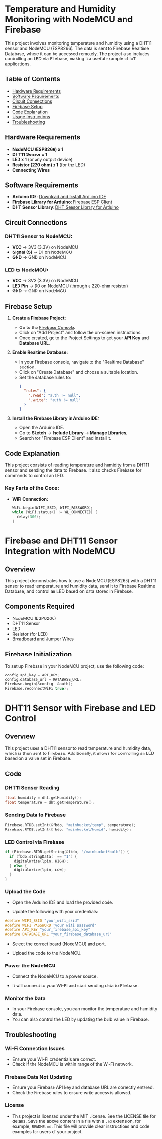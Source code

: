# Temperature and Humidity Monitoring with NodeMCU and Firebase

This project involves monitoring temperature and humidity using a DHT11 sensor and NodeMCU (ESP8266). The data is sent to Firebase Realtime Database, where it can be accessed remotely. The project also includes controlling an LED via Firebase, making it a useful example of IoT applications.

## Table of Contents
- [Hardware Requirements](#hardware-requirements)
- [Software Requirements](#software-requirements)
- [Circuit Connections](#circuit-connections)
- [Firebase Setup](#firebase-setup)
- [Code Explanation](#code-explanation)
- [Usage Instructions](#usage-instructions)
- [Troubleshooting](#troubleshooting)

## Hardware Requirements
- **NodeMCU (ESP8266) x 1**
- **DHT11 Sensor x 1**
- **LED x 1** (or any output device)
- **Resistor (220 ohm) x 1** (for the LED)
- **Connecting Wires**

## Software Requirements
- **Arduino IDE**: [Download and Install Arduino IDE](https://www.arduino.cc/en/software)
- **Firebase Library for Arduino**: [Firebase ESP Client](https://github.com/mobizt/Firebase-ESP-Client)
- **DHT Sensor Library**: [DHT Sensor Library for Arduino](https://github.com/adafruit/DHT-sensor-library)

## Circuit Connections

### DHT11 Sensor to NodeMCU:
- **VCC** → 3V3 (3.3V) on NodeMCU
- **Signal (S)** → D1 on NodeMCU
- **GND** → GND on NodeMCU

### LED to NodeMCU:
- **VCC** → 3V3 (3.3V) on NodeMCU
- **LED Pin** → D0 on NodeMCU (through a 220-ohm resistor)
- **GND** → GND on NodeMCU

## Firebase Setup

1. **Create a Firebase Project:**
   - Go to the [Firebase Console](https://console.firebase.google.com/).
   - Click on "Add Project" and follow the on-screen instructions.
   - Once created, go to the Project Settings to get your **API Key** and **Database URL**.

2. **Enable Realtime Database:**
   - In your Firebase console, navigate to the "Realtime Database" section.
   - Click on "Create Database" and choose a suitable location.
   - Set the database rules to:
     ```json
     {
       "rules": {
         ".read": "auth != null",
         ".write": "auth != null"
       }
     }
     ```

3. **Install the Firebase Library in Arduino IDE:**
   - Open the Arduino IDE.
   - Go to **Sketch** → **Include Library** → **Manage Libraries**.
   - Search for "Firebase ESP Client" and install it.

## Code Explanation

This project consists of reading temperature and humidity from a DHT11 sensor and sending the data to Firebase. It also checks Firebase for commands to control an LED.

### Key Parts of the Code:

- **WiFi Connection:**
  ```cpp
  WiFi.begin(WIFI_SSID, WIFI_PASSWORD);
  while (WiFi.status() != WL_CONNECTED) {
    delay(300);
  }

# Firebase and DHT11 Sensor Integration with NodeMCU

## Overview

This project demonstrates how to use a NodeMCU (ESP8266) with a DHT11 sensor to read temperature and humidity data, send it to Firebase Realtime Database, and control an LED based on data stored in Firebase.

## Components Required

- NodeMCU (ESP8266)
- DHT11 Sensor
- LED
- Resistor (for LED)
- Breadboard and Jumper Wires

## Firebase Initialization

To set up Firebase in your NodeMCU project, use the following code:

```cpp
config.api_key = API_KEY;
config.database_url = DATABASE_URL;
Firebase.begin(&config, &auth);
Firebase.reconnectWiFi(true);
```

# DHT11 Sensor with Firebase and LED Control

## Overview

This project uses a DHT11 sensor to read temperature and humidity data, which is then sent to Firebase. Additionally, it allows for controlling an LED based on a value set in Firebase.

## Code

### DHT11 Sensor Reading

```cpp
float humidity = dht.getHumidity();
float temperature = dht.getTemperature();
```

### Sending Data to Firebase
```cpp
Firebase.RTDB.setInt(&fbdo, "mainbucket/temp", temperature);
Firebase.RTDB.setInt(&fbdo, "mainbucket/humid", humidity);
```

### LED Control via Firebase
```cpp
if (Firebase.RTDB.getString(&fbdo, "/mainbucket/bulb")) {
  if (fbdo.stringData() == "1") {
    digitalWrite(lpin, HIGH);
  } else {
    digitalWrite(lpin, LOW);
  }
}
```

### Upload the Code
- Open the Arduino IDE and load the provided code.

- Update the following with your credentials:

```cpp
#define WIFI_SSID "your_wifi_ssid"
#define WIFI_PASSWORD "your_wifi_password"
#define API_KEY "your_firebase_api_key"
#define DATABASE_URL "your_firebase_database_url"
```
- Select the correct board (NodeMCU) and port.

- Upload the code to the NodeMCU.

### Power the NodeMCU
- Connect the NodeMCU to a power source.

- It will connect to your Wi-Fi and start sending data to Firebase.

### Monitor the Data
- In your Firebase console, you can monitor the temperature and humidity data.
- You can also control the LED by updating the bulb value in Firebase.

## Troubleshooting
### Wi-Fi Connection Issues
- Ensure your Wi-Fi credentials are correct.
- Check if the NodeMCU is within range of the Wi-Fi network.
### Firebase Data Not Updating
- Ensure your Firebase API key and database URL are correctly entered.
- Check the Firebase rules to ensure write access is allowed.
### License
- This project is licensed under the MIT License. See the LICENSE file for details.
Save the above content in a file with a `.md` extension, for example, `README.md`. This file will provide clear instructions and code examples for users of your project.
